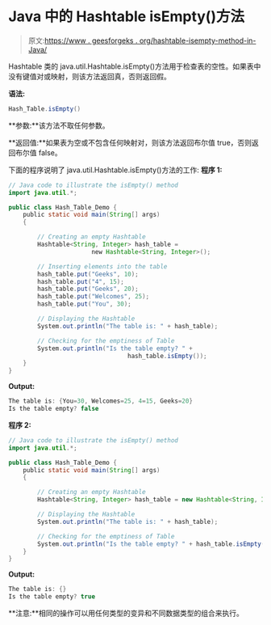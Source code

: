 # Java 中的 Hashtable isEmpty()方法

> 原文:[https://www . geesforgeks . org/hashtable-isempty-method-in-Java/](https://www.geeksforgeeks.org/hashtable-isempty-method-in-java/)

Hashtable 类的 java.util.Hashtable.isEmpty()方法用于检查表的空性。如果表中没有键值对或映射，则该方法返回真，否则返回假。

**语法:**

```java
Hash_Table.isEmpty()
```

**参数:**该方法不取任何参数。

**返回值:**如果表为空或不包含任何映射对，则该方法返回布尔值 true，否则返回布尔值 false。

下面的程序说明了 java.util.Hashtable.isEmpty()方法的工作:
**程序 1:**

```java
// Java code to illustrate the isEmpty() method
import java.util.*;

public class Hash_Table_Demo {
    public static void main(String[] args)
    {

        // Creating an empty Hashtable
        Hashtable<String, Integer> hash_table = 
                       new Hashtable<String, Integer>();

        // Inserting elements into the table
        hash_table.put("Geeks", 10);
        hash_table.put("4", 15);
        hash_table.put("Geeks", 20);
        hash_table.put("Welcomes", 25);
        hash_table.put("You", 30);

        // Displaying the Hashtable
        System.out.println("The table is: " + hash_table);

        // Checking for the emptiness of Table
        System.out.println("Is the table empty? " + 
                                 hash_table.isEmpty());
    }
}
```

**Output:**

```java
The table is: {You=30, Welcomes=25, 4=15, Geeks=20}
Is the table empty? false

```

**程序 2:**

```java
// Java code to illustrate the isEmpty() method
import java.util.*;

public class Hash_Table_Demo {
    public static void main(String[] args)
    {

        // Creating an empty Hashtable
        Hashtable<String, Integer> hash_table = new Hashtable<String, Integer>();

        // Displaying the Hashtable
        System.out.println("The table is: " + hash_table);

        // Checking for the emptiness of Table
        System.out.println("Is the table empty? " + hash_table.isEmpty());
    }
}
```

**Output:**

```java
The table is: {}
Is the table empty? true

```

**注意:**相同的操作可以用任何类型的变异和不同数据类型的组合来执行。